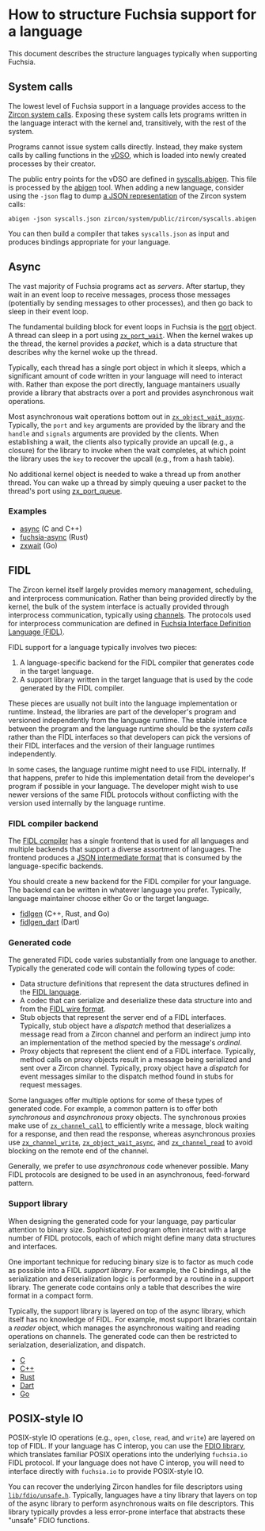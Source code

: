# How to structure Fuchsia support for a language

This document describes the structure languages typically when supporting
Fuchsia.

## System calls

The lowest level of Fuchsia support in a language provides access to the
[Zircon system calls](https://fuchsia.googlesource.com/zircon/+/master/docs/syscalls/).
Exposing these system calls lets programs written in the language interact with
the kernel and, transitively, with the rest of the system.

Programs cannot issue system calls directly. Instead, they make system calls by
calling functions in the [vDSO](https://fuchsia.googlesource.com/zircon/+/master/docs/vdso.md),
which is loaded into newly created processes by their creator.

The public entry points for the vDSO are defined in
[syscalls.abigen](https://fuchsia.googlesource.com/zircon/+/master/system/public/zircon/syscalls.abigen).
This file is processed by the [abigen](https://fuchsia.googlesource.com/zircon/+/master/docs/vdso.md#abigen-tool)
tool. When adding a new language, consider using the `-json` flag to dump
[a JSON representation](https://fuchsia.googlesource.com/zircon/+/master/system/host/abigen/syscall_schema.json)
of the Zircon system calls:

```
abigen -json syscalls.json zircon/system/public/zircon/syscalls.abigen
```

You can then build a compiler that takes `syscalls.json` as input and produces
bindings appropriate for your language.

## Async

The vast majority of Fuchsia programs act as *servers*. After startup, they wait
in an event loop to receive messages, process those messages (potentially by
sending messages to other processes), and then go back to sleep in their event
loop.

The fundamental building block for event loops in Fuchsia is the
[port](https://fuchsia.googlesource.com/zircon/+/master/docs/objects/port.md)
object. A thread can sleep in a port using
[`zx_port_wait`](https://fuchsia.googlesource.com/zircon/+/master/docs/syscalls/port_wait.md).
When the kernel wakes up the thread, the kernel provides a *packet*, which is a
data structure that describes why the kernel woke up the thread.

Typically, each thread has a single port object in which it sleeps, which a
significant amount of code written in your language will need to interact with.
Rather than expose the port directly, language mantainers usually provide
a library that abstracts over a port and provides asynchronous wait operations.

Most asynchronous wait operations bottom out in
[`zx_object_wait_async`](https://fuchsia.googlesource.com/zircon/+/master/docs/syscalls/object_wait_async.md). Typically, the `port` and `key`
arguments are provided by the library and the `handle` and `signals`
arguments are provided by the clients. When establishing a wait, the clients
also typically provide an upcall (e.g., a closure) for the library to invoke
when the wait completes, at which point the library uses the `key` to recover
the upcall (e.g., from a hash table).

No additional kernel object is needed to wake a thread up from another thread.
You can wake up a thread by simply queuing a user packet to the thread's port
using
[zx_port_queue](https://fuchsia.googlesource.com/zircon/+/master/docs/syscalls/port_queue.md).

### Examples

* [async](https://fuchsia.googlesource.com/zircon/+/master/system/ulib/async)
  (C and C++)
* [fuchsia-async](https://fuchsia.googlesource.com/garnet/+/master/public/rust/fuchsia-async/) (Rust)
* [zxwait](https://fuchsia.googlesource.com/third_party/go/+/master/src/syscall/zx/zxwait/) (Go)

## FIDL

The Zircon kernel itself largely provides memory management, scheduling, and
interprocess communication. Rather than being provided directly by the kernel,
the bulk of the system interface is actually provided through interprocess
communication, typically using [channels](https://fuchsia.googlesource.com/zircon/+/master/docs/objects/channel.md).
The protocols used for interprocess communication are defined in
[Fuchsia Interface Definition Language (FIDL)](../fidl/README.md).

FIDL support for a language typically involves two pieces:

1. A language-specific backend for the FIDL compiler that generates code in the
   target language.
2. A support library written in the target language that is used by the code
   generated by the FIDL compiler.

These pieces are usually not built into the language implementation or runtime.
Instead, the libraries are part of the developer's program and versioned
independently from the language runtime. The stable interface between the
program and the language runtime should be the *system calls* rather than the
FIDL interfaces so that developers can pick the versions of their FIDL
interfaces and the version of their language runtimes independently.

In some cases, the language runtime might need to use FIDL internally. If that
happens, prefer to hide this implementation detail from the developer's program
if possible in your language. The developer might wish to use newer versions of
the same FIDL protocols without conflicting with the version used internally by
the language runtime.

### FIDL compiler backend

The [FIDL compiler](https://fuchsia.googlesource.com/zircon/+/master/system/host/fidl/)
has a single frontend that is used for all languages and multiple backends that
support a diverse assortment of languages. The frontend produces a
[JSON intermediate format](https://fuchsia.googlesource.com/docs/+/master/development/languages/fidl/reference/json-ir.md)
that is consumed by the language-specific backends.

You should create a new backend for the FIDL compiler for your language. The
backend can be written in whatever language you prefer. Typically, language
maintainer choose either Go or the target language.

 * [fidlgen](https://fuchsia.googlesource.com/garnet/+/master/go/src/fidl/compiler/backend) (C++, Rust, and Go)
 * [fidlgen_dart](https://fuchsia.googlesource.com/topaz/+/master/bin/fidlgen_dart) (Dart)

### Generated code

The generated FIDL code varies substantially from one language to another.
Typically the generated code will contain the following types of code:

* Data structure definitions that represent the data structures defined in the
  [FIDL language](https://fuchsia.googlesource.com/docs/+/master/development/languages/fidl/reference/language.md).
* A codec that can serialize and deserialize these data structure into and from
  the [FIDL wire format](https://fuchsia.googlesource.com/docs/+/master/development/languages/fidl/reference/wire-format/index.md).
* Stub objects that represent the server end of a FIDL interfaces. Typically,
  stub object have a *dispatch* method that deserializes a message read from a
  Zircon channel and perform an indirect jump into an implementation of the
  method specied by the message's *ordinal*.
* Proxy objects that represent the client end of a FIDL interface. Typically,
  method calls on proxy objects result in a message being serialized and
  sent over a Zircon channel. Typically, proxy object have a *dispatch* for
  event messages similar to the dispatch method found in stubs for request
  messages.

Some languages offer multiple options for some of these types of generated code.
For example, a common pattern is to offer both *synchronous* and *asynchronous*
proxy objects. The synchronous proxies make use of
[`zx_channel_call`](https://fuchsia.googlesource.com/zircon/+/master/docs/syscalls/channel_call.md)
to efficiently write a message, block waiting for a response, and then read the
response, whereas asynchronous proxies use
[`zx_channel_write`](https://fuchsia.googlesource.com/zircon/+/master/docs/syscalls/channel_write.md),
[`zx_object_wait_async`](https://fuchsia.googlesource.com/zircon/+/master/docs/syscalls/object_wait_async.md),
and
[`zx_channel_read`](https://fuchsia.googlesource.com/zircon/+/master/docs/syscalls/channel_read.md)
to avoid blocking on the remote end of the channel.

Generally, we prefer to use *asynchronous* code whenever possible. Many FIDL
protocols are designed to be used in an asynchronous, feed-forward pattern.

### Support library

When designing the generated code for your language, pay particular attention to
binary size. Sophisticated program often interact with a large number of FIDL
protocols, each of which might define many data structures and interfaces.

One important technique for reducing binary size is to factor as much code as
possible into a FIDL *support library*. For example, the C bindings, all the
serialization and deserialization logic is performed by a routine in a support
library. The generate code contains only a table that describes the wire format
in a compact form.

Typically, the support library is layered on top of the async library, which
itself has no knowledge of FIDL. For example, most support libraries contain a
*reader* object, which manages the asynchronous waiting and reading operations
on channels. The generated code can then be restricted to serialzation,
deserialization, and dispatch.

 * [C](https://fuchsia.googlesource.com/zircon/+/master/system/ulib/fidl)
 * [C++](https://fuchsia.googlesource.com/garnet/+/master/public/lib/fidl/cpp/)
 * [Rust](https://fuchsia.googlesource.com/garnet/+/master/public/lib/fidl/rust/fidl)
 * [Dart](https://fuchsia.googlesource.com/topaz/+/master/public/dart/fidl/)
 * [Go](https://fuchsia.googlesource.com/third_party/go/+/master/src/syscall/zx/fidl/)

## POSIX-style IO

POSIX-style IO operations (e.g., `open`, `close`, `read`, and `write`) are
layered on top of FIDL. If your language has C interop, you can use the
[FDIO library](https://fuchsia.googlesource.com/zircon/+/master/system/ulib/fdio),
which translates familiar POSIX operations into the underlying `fuchsia.io` FIDL
protocol. If your language does not have C interop, you will need to interface
directly with `fuchsia.io` to provide POSIX-style IO.

You can recover the underlying Zircon handles for file descriptors using [`lib/fdio/unsafe.h`](https://fuchsia.googlesource.com/zircon/+/master/system/ulib/fdio/include/lib/fdio/unsafe.h).
Typically, languages have a tiny library that layers on top of the async library
to perform asynchronous waits on file descriptors. This library typically
provdes a less error-prone interface that abstracts these "unsafe" FDIO
functions.
